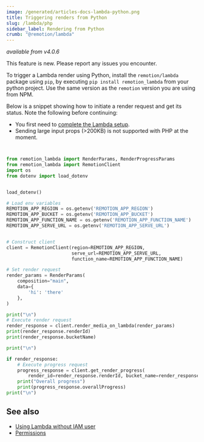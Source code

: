 ```yaml
---
image: /generated/articles-docs-lambda-python.png
title: Triggering renders from Python
slug: /lambda/php
sidebar_label: Rendering from Python
crumb: "@remotion/lambda"
---
```


_available from v4.0.6_

<ExperimentalBadge>
This feature is new. Please report any issues you encounter.
</ExperimentalBadge>

To trigger a Lambda render using Python, install the `remotion/lambda` package using `pip`, by executing `pip install remotion_lambda` from your python project. Use the same version as the `remotion` version you are using from NPM.

Below is a snippet showing how to initiate a render request and get its status. Note the following before continuing:

- You first need to [complete the Lambda setup](/docs/lambda/setup).
- Sending large input props (>200KB) is not supported with PHP at the moment.

```python title="testclient.py"


from remotion_lambda import RenderParams, RenderProgressParams
from remotion_lambda import RemotionClient
import os
from dotenv import load_dotenv


load_dotenv()

# Load env variables
REMOTION_APP_REGION = os.getenv('REMOTION_APP_REGION')
REMOTION_APP_BUCKET = os.getenv('REMOTION_APP_BUCKET')
REMOTION_APP_FUNCTION_NAME = os.getenv('REMOTION_APP_FUNCTION_NAME')
REMOTION_APP_SERVE_URL = os.getenv('REMOTION_APP_SERVE_URL')


# Construct client
client = RemotionClient(region=REMOTION_APP_REGION,
                        serve_url=REMOTION_APP_SERVE_URL,
                        function_name=REMOTION_APP_FUNCTION_NAME)

# Set render request
render_params = RenderParams(
    composition="main",
    data={
        'hi': 'there'
    },
)

print("\n")
# Execute render request
render_response = client.render_media_on_lambda(render_params)
print(render_response.renderId)
print(render_response.bucketName)

print("\n")

if render_response:
    # Execute progress request
    progress_response = client.get_render_progress(
        render_id=render_response.renderId, bucket_name=render_response.bucketName)
    print("Overall progress")
    print(progress_response.overallProgress)
print("\n")


```

## See also

- [Using Lambda without IAM user](/docs/lambda/without-iam)
- [Permissions](/docs/lambda/permissions)
